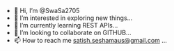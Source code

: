 - 👋 Hi, I’m @SwaSa2705
- 👀 I’m interested in exploring new things...
- 🌱 I’m currently learning REST APIs...
- 💞️ I’m looking to collaborate on GITHUB...
- 📫 How to reach me satish.seshamaus@gmail.com ...

<!---
SwaSa2705/SwaSa2705 is a ✨ special ✨ repository because its `README.md` (this file) appears on your GitHub profile.
You can click the Preview link to take a look at your changes.
--->
